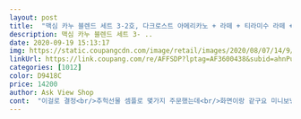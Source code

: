 ```yaml
---
layout: post 
title:  "맥심 카누 블렌드 세트 3-2호, 다크로스트 아메리카노 + 라떼 + 티라미수 라떼 + 바닐라 라떼 + 미니보틀 + 파우치, 1세트" 
description: 맥심 카누 블렌드 세트 3- ..
date: 2020-09-19 15:13:17 
img: https://static.coupangcdn.com/image/retail/images/2020/08/07/14/9/d638bb69-d898-4f5a-8a61-2be39b5a07a8.jpg 
linkUrl: https://link.coupang.com/re/AFFSDP?lptag=AF3600438&subid=ahnPublicAsk&pageKey=1955352185&itemId=3322614842&vendorItemId=71309478102&traceid=V0-113-32b9cc76902dcc9f 
categories: [1012] 
color: D9418C 
price: 14200 
author: Ask View Shop 
cont:  "이걸로 결정<br/>추헉선물 셈플로 몇가지 주문했는데<br/>화면이랑 같구요 미니보냉병150m 정도 되려나 싶어요 라떼 한잔 넣을수 있을거 같아요 느므 귀여워요 보냉커버도 걸이까지 달려있고 깜찍합니다<br/>" 
---
```

